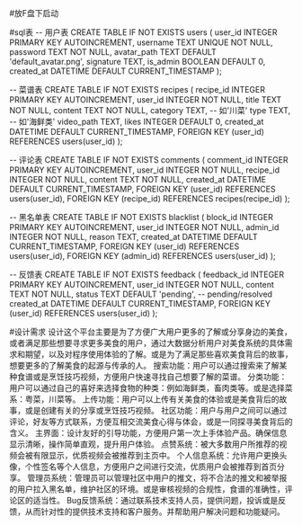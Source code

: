 #放F盘下启动

#sql表
-- 用户表
CREATE TABLE IF NOT EXISTS users (
    user_id INTEGER PRIMARY KEY AUTOINCREMENT,
    username TEXT UNIQUE NOT NULL,
    password TEXT NOT NULL,
    avatar_path TEXT DEFAULT 'default_avatar.png',
    signature TEXT,
    is_admin BOOLEAN DEFAULT 0,
    created_at DATETIME DEFAULT CURRENT_TIMESTAMP
);

-- 菜谱表
CREATE TABLE IF NOT EXISTS recipes (
    recipe_id INTEGER PRIMARY KEY AUTOINCREMENT,
    user_id INTEGER NOT NULL,
    title TEXT NOT NULL,
    content TEXT NOT NULL,
    category TEXT, -- 如'川菜'
    type TEXT, -- 如'海鲜类'
    video_path TEXT,
    likes INTEGER DEFAULT 0,
    created_at DATETIME DEFAULT CURRENT_TIMESTAMP,
    FOREIGN KEY (user_id) REFERENCES users(user_id)
);

-- 评论表
CREATE TABLE IF NOT EXISTS comments (
    comment_id INTEGER PRIMARY KEY AUTOINCREMENT,
    user_id INTEGER NOT NULL,
    recipe_id INTEGER NOT NULL,
    content TEXT NOT NULL,
    created_at DATETIME DEFAULT CURRENT_TIMESTAMP,
    FOREIGN KEY (user_id) REFERENCES users(user_id),
    FOREIGN KEY (recipe_id) REFERENCES recipes(recipe_id)
);

-- 黑名单表
CREATE TABLE IF NOT EXISTS blacklist (
    block_id INTEGER PRIMARY KEY AUTOINCREMENT,
    user_id INTEGER NOT NULL,
    admin_id INTEGER NOT NULL,
    reason TEXT,
    created_at DATETIME DEFAULT CURRENT_TIMESTAMP,
    FOREIGN KEY (user_id) REFERENCES users(user_id),
    FOREIGN KEY (admin_id) REFERENCES users(user_id)
);

-- 反馈表
CREATE TABLE IF NOT EXISTS feedback (
    feedback_id INTEGER PRIMARY KEY AUTOINCREMENT,
    user_id INTEGER NOT NULL,
    content TEXT NOT NULL,
    status TEXT DEFAULT 'pending', -- pending/resolved
    created_at DATETIME DEFAULT CURRENT_TIMESTAMP,
    FOREIGN KEY (user_id) REFERENCES users(user_id)
);

#设计需求
设计这个平台主要是为了方便广大用户更多的了解或分享身边的美食，或者满足那些想要寻求更多美食的用户，通过大数据分析用户对美食系统的具体需求和期望，以及对程序使用体验的了解。或是为了满足那些喜欢美食背后的故事，想要更多的了解美食的起源与传承的人。
搜索功能：用户可以通过搜索来了解某种食谱或是烹饪技巧视频，方便用户快速寻找自己想要了解的菜谱。
分类功能：用户可以通过自己的喜好来选择食物的种类：例如海鲜类，畜肉类等。或是选择菜系：粤菜，川菜等。
上传功能：用户可以上传有关美食的体验或是美食背后的故事，或是创建有关的分享或烹饪技巧视频。
社区功能：用户与用户之间可以通过评论，好友等方式联系，方便互相交流美食心得与体会，或是一同探寻美食背后的含义。
主界面：设计友好的引导功能，方便用户第一次上手体验产品。确保信息显示清晰，操作简单直观，提升用户体验。
点赞系统：被大多数用户所推荐的视频会被有限显示，优质视频会被推荐到主页中。
个人信息系统：允许用户更换头像，个性签名等个人信息，方便用户之间进行交流，优质用户会被推荐到首页分享。
管理员系统：管理员可以管理社区中用户的推文，将不合法的推文和被举报的用户拉入黑名单，维护社区的环境。或是审核视频的合规性，食谱的准确性，评论区的适当性。
Bug反馈系统：通过联系技术支持人员，提供问题，投诉或是反馈，从而针对性的提供技术支持和客户服务。并帮助用户解决问题和功能疑问。